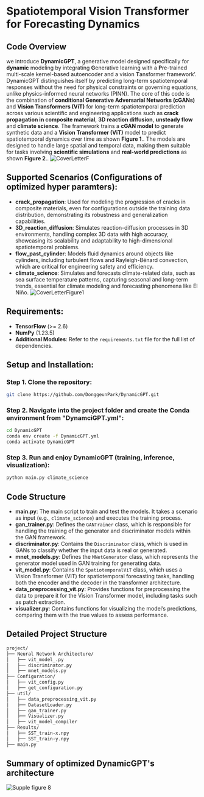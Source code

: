 # Spatiotemporal Vision Transformer for Forecasting Dynamics

## Code Overview
we introduce **DynamicGPT**, a generative model designed specifically for **dynamic** modeling by integrating **G**enerative learning with a **P**re-trained multi-scale kernel-based autoencoder and a vision **T**ansformer framework’. DynamicGPT distinguishes itself by predicting long-term spatiotemporal responses without the need for physical constraints or governing equations, unlike physics-informed neural networks (PINN). The core of this code is the combination of **conditional Generative Adversarial Networks (cGANs)** and **Vision Transformers (ViT)** for long-term spatiotemporal prediction across various scientific and engineering applications such as **crack propagation in composite material**, **3D reaction diffusion**, **unsteady flow** and **climate science**. The framework trains a **cGAN model** to generate synthetic data and a **Vision Transformer (ViT)** model to predict spatiotemporal dynamics over time as shown **Figure 1**.. The models are designed to handle large spatial and temporal data, making them suitable for tasks involving **scientific simulations** and **real-world predictions** as shown **Figure 2**..
![CoverLetterF](https://github.com/user-attachments/assets/8d87ca89-d827-4ccf-ac5b-1c7a75bff6f9)

## Supported Scenarios (Configurations of optimized hyper paramters):
- **crack_propagation**: Used for modeling the progression of cracks in composite materials, even for configurations outside the training data distribution, demonstrating its robustness and generalization capabilities.
- **3D_reaction_diffusion**: Simulates reaction-diffusion processes in 3D environments, handling complex 3D data with high accuracy, showcasing its scalability and adaptability to high-dimensional spatiotemporal problems.
- **flow_past_cylinder**: Models fluid dynamics around objects like cylinders, including turbulent flows and Rayleigh-Bénard convection, which are critical for engineering safety and efficiency.
- **climate_science**: Simulates and forecasts climate-related data, such as sea surface temperature patterns, capturing seasonal and long-term trends, essential for climate modeling and forecasting phenomena like El Niño.
![CoverLetterFigure1](https://github.com/user-attachments/assets/9e175b01-ad90-41c3-9a13-200c75873704)

## Requirements:
- **TensorFlow** (>= 2.6)
- **NumPy** (1.23.5)
- **Additional Modules**: Refer to the `requirements.txt` file for the full list of dependencies.

## Setup and Installation:

### Step 1. Clone the repository:
```bash
git clone https://github.com/DonggeunPark/DynamicGPT.git
```

### Step 2. Navigate into the project folder and create the Conda environment from "DynamciGPT.yml":
```bash
cd DynamicGPT
conda env create -f DynamicGPT.yml
conda activate DynamicGPT
```

### Step 3. Run and enjoy **DynamicGPT** (training, inference, visualization):
```bash
python main.py climate_science
```

## Code Structure
- **main.py**: The main script to train and test the models. It takes a scenario as input (e.g., `climate_science`) and executes the training process.
- **gan_trainer.py**: Defines the `GANTrainer` class, which is responsible for handling the training of the generator and discriminator models within the GAN framework.
- **discriminator.py**: Contains the `Discriminator` class, which is used in GANs to classify whether the input data is real or generated.
- **mnet_models.py**: Defines the `MNetGenerator` class, which represents the generator model used in GAN training for generating data.
- **vit_model.py**: Contains the `SpatiotemporalViT` class, which uses a Vision Transformer (ViT) for spatiotemporal forecasting tasks, handling both the encoder and the decoder in the transformer architecture.
- **data_preprocessing_vit.py**: Provides functions for preprocessing the data to prepare it for the Vision Transformer model, including tasks such as patch extraction.
- **visualizer.py**: Contains functions for visualizing the model’s predictions, comparing them with the true values to assess performance.

## Detailed Project Structure
```bash
project/
├── Neural Network Architecture/
│   ├── vit_model_.py
│   ├── discriminator.py
│   ├── mnet_models.py
├── Configuration/
│   ├── vit_config.py
│   ├── get_configuration.py
├── util/
│   ├── data_preprocessing_vit.py
│   ├── DatasetLoader.py
│   ├── gan_trainer.py
│   ├── Visualizer.py
│   ├── vit_model_compiler
├── Results/
│   ├── SST_train-x.npy
│   ├── SST_train-y.npy
├── main.py
```

## Summary of optimized DynamicGPT's architecture
![Supple figure 8](https://github.com/user-attachments/assets/a0adf687-b44c-465e-807c-07906529bb97)
